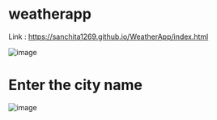 # weatherapp

Link : https://sanchita1269.github.io/WeatherApp/index.html

![image](https://github.com/sanchita1269/WeatherApp/assets/143731376/8e653226-7963-4188-aae6-de2bc5cb3ca5)


# Enter the city name
![image](https://github.com/sanchita1269/WeatherApp/assets/143731376/7267ed3f-b847-48f4-98a5-5a2ffead1583)

